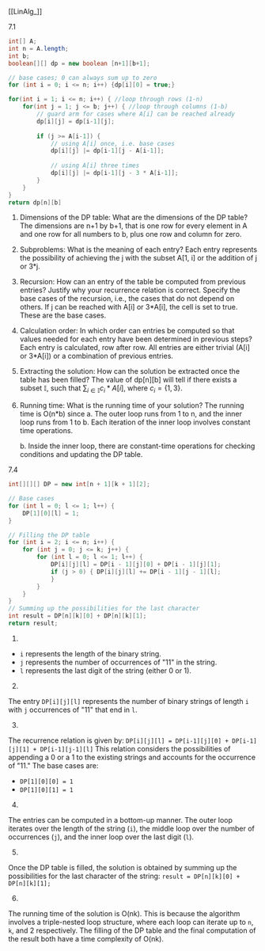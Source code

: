 [[LinAlg_]]

7.1

```java
int[] A;
int n = A.length;
int b;
boolean[][] dp = new boolean [n+1][b+1];

// base cases; 0 can always sum up to zero
for (int i = 0; i <= n; i++) {dp[i][0] = true;}

for(int i = 1; i <= n; i++) { //loop through rows (1-n)
	for(int j = 1; j <= b; j++) { //loop through columns (1-b)
		// guard arm for cases where A[i] can be reached already
		dp[i][j] = dp[i-1][j];
		
		if (j >= A[i-1]) {
			// using A[i] once, i.e. base cases
			dp[i][j] |= dp[i-1][j - A[i-1]];
			
			// using A[i] three times
			dp[i][j] |= dp[i-1][j - 3 * A[i-1]];
		}
	}
}
return dp[n][b]

```




1. Dimensions of the DP table: What are the dimensions of the DP table?
   The dimensions are n+1 by b+1, that is one row for every element in A and one row for all numbers to b, plus one row and column for zero. 
   
2. Subproblems: What is the meaning of each entry?
   Each entry represents the possibility of achieving the j with the subset A\[1, i] or the addition of j or 3\*j.
   
3. Recursion: How can an entry of the table be computed from previous entries? Justify why your recurrence relation is correct. Specify the base cases of the recursion, i.e., the cases that do not depend on others.
   If j can be reached with A\[i] or 3\*A\[i], the cell is set to true. These are the base cases.   
   
4. Calculation order: In which order can entries be computed so that values needed for each entry have been determined in previous steps?
   Each entry is calculated, row after row. All entries are either trivial (A\[i] or 3\*A\[i]) or a combination of previous entries.
   
5. Extracting the solution: How can the solution be extracted once the table has been filled?
   The value of dp\[n]\[b] will tell if there exists a subset $\mathbb{I}$, such that $\sum_{i\in \mathbb{I}}c_i*A[i]$, where $c_i= \{1,\,3\}$.
   
6. Running time: What is the running time of your solution?
   The running time is O(n\*b) since
   a. The outer loop runs from 1 to n, and the inner loop runs from 1 to b. Each iteration of the inner loop involves constant time operations.
   
   b. Inside the inner loop, there are constant-time operations for checking conditions and updating the DP table.




7.4

```java
int[][][] DP = new int[n + 1][k + 1][2];

// Base cases
for (int l = 0; l <= 1; l++) {
	DP[1][0][l] = 1;
}

// Filling the DP table
for (int i = 2; i <= n; i++) {
	for (int j = 0; j <= k; j++) {
		for (int l = 0; l <= 1; l++) {
			DP[i][j][l] = DP[i - 1][j][0] + DP[i - 1][j][1];
			if (j > 0) { DP[i][j][l] += DP[i - 1][j - 1][l];
			}
		}
	}
}
// Summing up the possibilities for the last character
int result = DP[n][k][0] + DP[n][k][1];
return result;
```

1.
- `i` represents the length of the binary string.
- `j` represents the number of occurrences of "11" in the string.
- `l` represents the last digit of the string (either 0 or 1).

2.
The entry `DP[i][j][l]` represents the number of binary strings of length `i` with `j` occurrences of "11" that end in `l`.

3.
The recurrence relation is given by:
`DP[i][j][l] = DP[i-1][j][0] + DP[i-1][j][1] + DP[i-1][j-1][l]`
This relation considers the possibilities of appending a 0 or a 1 to the existing strings and accounts for the occurrence of "11." The base cases are:
- `DP[1][0][0] = 1`
- `DP[1][0][1] = 1`

4.
The entries can be computed in a bottom-up manner. The outer loop iterates over the length of the string (`i`), the middle loop over the number of occurrences (`j`), and the inner loop over the last digit (`l`).

5.
Once the DP table is filled, the solution is obtained by summing up the possibilities for the last character of the string:
`result = DP[n][k][0] + DP[n][k][1];`

6.
The running time of the solution is O(nk). This is because the algorithm involves a triple-nested loop structure, where each loop can iterate up to `n`, `k`, and 2 respectively. The filling of the DP table and the final computation of the result both have a time complexity of O(nk).





